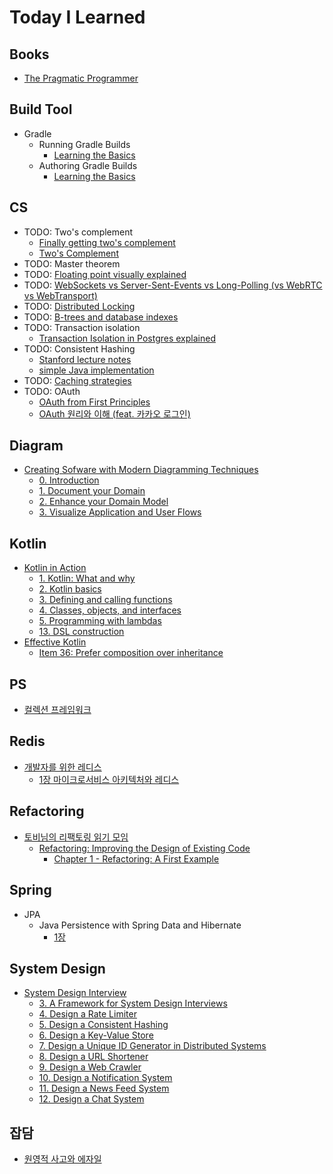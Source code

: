 # Today I Learned

## Books

- [The Pragmatic Programmer](books/tpp.md)

## Build Tool

- Gradle
  - Running Gradle Builds
    - [Learning the Basics](build-tool/gradle/running-builds/basics.md)
  - Authoring Gradle Builds
    - [Learning the Basics](build-tool/gradle/authoring-builds/basics.md)

## CS

- TODO: Two's complement
  - [Finally getting two's complement](https://neugierig.org/software/blog/2023/06/twos-complement.html)
  - [Two's Complement](https://www.cs.cornell.edu/~tomf/notes/cps104/twoscomp.html)
- TODO: Master theorem
- TODO: [Floating point visually explained](https://fabiensanglard.net/floating_point_visually_explained/)
- TODO: [WebSockets vs Server-Sent-Events vs Long-Polling (vs WebRTC vs WebTransport)](https://rxdb.info/articles/websockets-sse-polling-webrtc-webtransport.html)
- TODO: [Distributed Locking](https://martin.kleppmann.com/2016/02/08/how-to-do-distributed-locking.html)
- TODO: [B-trees and database indexes](https://planetscale.com/blog/btrees-and-database-indexes)
- TODO: Transaction isolation
  - [Transaction Isolation in Postgres explained](https://www.thenile.dev/blog/app/blog/transaction-isolation-postgres)
- TODO: Consistent Hashing
  - [Stanford lecture notes](https://web.stanford.edu/class/cs168/l/l1.pdf)
  - [simple Java implementation](https://tom-e-white.com/2007/11/consistent-hashing.html)
- TODO: [Caching strategies](https://codeahoy.com/2017/08/11/caching-strategies-and-how-to-choose-the-right-one/)
- TODO: OAuth
  - [OAuth from First Principles](https://stack-auth.com/blog/oauth-from-first-principles)
  - [OAuth 원리와 이해 (feat. 카카오 로그인)](https://yejipro.tistory.com/entry/OAuth-%EC%9B%90%EB%A6%AC%EC%99%80-%EC%9D%B4%ED%95%B4-feat-%EC%B9%B4%EC%B9%B4%EC%98%A4-%EB%A1%9C%EA%B7%B8%EC%9D%B8)

## Diagram

- [Creating Sofware with Modern Diagramming Techniques](https://pragprog.com/titles/apdiag/creating-software-with-modern-diagramming-techniques/)
  - [0. Introduction](diagram/mermaid/00-intro.md)
  - [1. Document your Domain](diagram/mermaid/01-document-domain.md)
  - [2. Enhance your Domain Model](diagram/mermaid/02-enhance-domain.md)
  - [3. Visualize Application and User Flows](diagram/mermaid/03-user-flows.md)

## Kotlin

- [Kotlin in Action](https://www.manning.com/books/kotlin-in-action-second-edition)
  - [1. Kotlin: What and why](kotlin/kia/01-what-and-why.md)
  - [2. Kotlin basics](kotlin/kia/02-basics.md)
  - [3. Defining and calling functions](kotlin/kia/03-functions.md)
  - [4. Classes, objects, and interfaces](kotlin/kia/04-classes.md)
  - [5. Programming with lambdas](kotlin/kia/05-lambdas.md)
  - [13. DSL construction](kotlin/kia/13-dsl.md)
- [Effective Kotlin](https://kt.academy/book/effectivekotlin)
  - [Item 36: Prefer composition over inheritance](kotlin/effective-kotlin/36-composition-over-inheritance.md)

## PS

- [컬렉션 프레임워크](ps/collections.md)

## Redis

- [개발자를 위한 레디스](http://www.acornpub.co.kr/book/redis_for_developers)
  - [1장 마이크로서비스 아키텍처와 레디스](redis/redis-for-developer/01-msa.md)

## Refactoring

- [토비님의 리팩토링 읽기 모임](https://discord.com/channels/687618003717587011/1327448191091867783)
  - [Refactoring: Improving the Design of Existing Code](https://martinfowler.com/books/refactoring.html)
    - [Chapter 1 - Refactoring: A First Example](https://github.com/giwankim/refactoring/blob/main/docs/chapter01.md)

## Spring

- JPA
  - Java Persistence with Spring Data and Hibernate
    - [1장](spring/jpa/java-persistence-with-spring-data-and-hibernate/1.md)

## System Design

- [System Design Interview](https://www.amazon.com/System-Design-Interview-insiders-Second/dp/B08CMF2CQF)
  - [3. A Framework for System Design Interviews](system-design/interview/03-framework.md)
  - [4. Design a Rate Limiter](system-design/interview/04-rate-limiter.md)
  - [5. Design a Consistent Hashing](system-design/interview/05-consistent-hash.md)
  - [6. Design a Key-Value Store](system-design/interview/06-key-value.md)
  - [7. Design a Unique ID Generator in Distributed Systems](system-design/interview/07-id-generator.md)
  - [8. Design a URL Shortener](system-design/interview/08-url-shortener.md)
  - [9. Design a Web Crawler](system-design/interview/09-web-crawler.md)
  - [10. Design a Notification System](system-design/interview/10-notification-system.md)
  - [11. Design a News Feed System](system-design/interview/11-news-feed-system.md)
  - [12. Design a Chat System](system-design/interview/12-chat-system.md)

## 잡담

- [원영적 사고와 에자일](etc/lucky-vicky.md)
